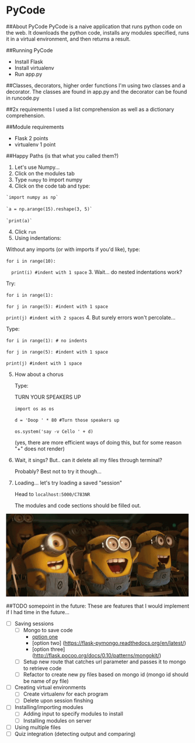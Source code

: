 # PyCode

##About PyCode
PyCode is a naive application that runs python code on the web. It downloads the python code, installs any
modules specified, runs it in a virtual environment, and then returns a result.

##Running PyCode
- Install Flask
- Install virtualenv
- Run app.py

##Classes, decorators, higher order functions
I'm using two classes and a decorator. The classes are found in app.py and the decorator can be found in runcode.py

##2x requirements
I used a list comprehension as well as a dictionary comprehension.

##Module requirements
- Flask 2 points
- virtualenv 1 point

##Happy Paths (is that what you called them?)
1. Let's use Numpy...
  1. Click on the modules tab
  2. Type `numpy` to import numpy
  3. Click on the code tab and type:
    
    `import numpy as np`
    
    `a = np.arange(15).reshape(3, 5)`
    
    `print(a)`
  
  4. Click `run`
2. Using indentations:
  
  Without any imports (or with imports if you'd like), type:
  
  `for i in range(10):`
    
  `  print(i) #indent with 1 space`
3. Wait... do nested indentations work?

  Try:
  
  `for i in range(1):`
   
  `for j in range(5): #indent with 1 space`
    
  `print(j) #indent with 2 spaces`
4. But surely errors won't percolate...
  
  Type:
    
  `for i in range(1): # no indents`
     
  `for j in range(5): #indent with 1 space`
      
  `print(j) #indent with 1 space`

5. How about a chorus

    Type:

    TURN YOUR SPEAKERS UP

    `import os as os`

    `d = 'Doop ' * 80 #Turn those speakers up`

    `os.system('say -v Cello ' + d)`

    (yes, there are more efficient ways of doing this, but for some reason "+" does not render)

6. Wait, it sings? But.. can it delete all my files through terminal?

    Probably? Best not to try it though...

7. Loading... let's try loading a saved "session"

    Head to `localhost:5000/C783NR`

    The modules and code sections should be filled out.



![alt tag](./minions.gif)

##TODO somepoint in the future:
These are features that I would implement if I had time in the future...
- [ ] Saving sessions
  - [ ] Mongo to save code
    - [option one](https://docs.mongodb.org/ecosystem/tutorial/write-a-tumblelog-application-with-flask-mongoengine/)
    - [option two] (https://flask-pymongo.readthedocs.org/en/latest/)
    - [option three] (http://flask.pocoo.org/docs/0.10/patterns/mongokit/)
  - [ ] Setup new route that catches url parameter and passes it to mongo to retrieve code
  - [ ] Refactor to create new py files based on mongo id (mongo id should be name of py file)
- [ ] Creating virtual environments
  - [ ] Create virtualenv for each program
  - [ ] Delete upon session finshing
- [ ] Installing/importing modules
  - [ ] Adding input to specify modules to install
  - [ ] Installing modules on server
- [ ] Using multiple files
- [ ] Quiz integration (detecting output and comparing)
